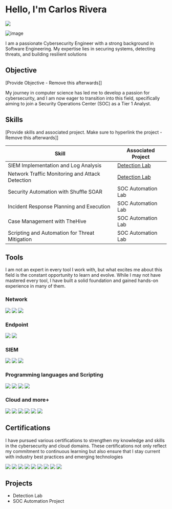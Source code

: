 # Hello, I'm Carlos Rivera
<a href="https://www.linkedin.com/in/carlos-r-557197216/"><img src="https://img.shields.io/badge/-LinkedIn-0072b1?&style=for-the-badge&logo=linkedin&logoColor=white" /></a>

![image](https://github.com/user-attachments/assets/22a4cee6-fe9c-40bf-a8c1-98eac9be720e)


I am a passionate Cybersecurity Engineer with a strong background in Software Engineering. My expertise lies in securing systems, detecting threats, and building resilient solutions

## Objective
[Provide Objective - Remove this afterwards]]

My journey in computer science has led me to develop a passion for cybersecurity, and I am now eager to transition into this field, specifically aiming to join a Security Operations Center (SOC) as a Tier 1 Analyst.

## Skills
[Provide skills and associated project. Make sure to hyperlink the project - Remove this afterwards]]

| Skill                                         | Associated Project         |
|-----------------------------------------------|----------------------------|
| SIEM Implementation and Log Analysis          | <a href="https://google.com">Detection Lab</a>|
| Network Traffic Monitoring and Attack Detection | <a href="https://google.com">Detection Lab</a>|
| Security Automation with Shuffle SOAR         | SOC Automation Lab|
| Incident Response Planning and Execution      | SOC Automation Lab|
| Case Management with TheHive                  | SOC Automation Lab|
| Scripting and Automation for Threat Mitigation | SOC Automation Lab|

## Tools

I am not an expert in every tool I work with, but what excites me about this field is the constant opportunity to learn and evolve. While I may not have mastered every tool, I have built a solid foundation and gained hands-on experience in many of them. 

### Network
<div>
    <img src="https://img.shields.io/badge/-Wireshark-1679A7?&style=for-the-badge&logo=Wireshark&logoColor=white" />
    <img src="https://img.shields.io/badge/-Suricata-EF3B2D?&style=for-the-badge&logo=Suricata&logoColor=white" />
    <img src="https://img.shields.io/badge/-Snort-FF0000?&style=for-the-badge&logo=Snort&logoColor=white" />

</div>

### Endpoint
<div>
    <img src="https://img.shields.io/badge/-Microsoft_Defender_for_Endpoint-00A4EF?&style=for-the-badge&logo=Microsoft&logoColor=white" />
    <img src="https://img.shields.io/badge/-Velociraptor-4B275F?&style=for-the-badge&logo=Velociraptor&logoColor=white" />
</div>

### SIEM
<div>
    <img src="https://img.shields.io/badge/-Microsoft_Sentinel-0078D4?&style=for-the-badge&logo=Microsoft&logoColor=white" />
    <img src="https://img.shields.io/badge/-Splunk-000000?&style=for-the-badge&logo=Splunk&logoColor=white" />
    <img src="https://img.shields.io/badge/-Elastic-005571?&style=for-the-badge&logo=Elastic&logoColor=white" />
</div>

###  Programming languages and Scripting
<div>
    <img src="https://img.shields.io/badge/-JavaScript-F7DF1E?&style=for-the-badge&logo=JavaScript&logoColor=white" />
    <img src="https://img.shields.io/badge/-Python-3776AB?&style=for-the-badge&logo=Python&logoColor=white" />
    <img src="https://img.shields.io/badge/-Bash-4EAA25?&style=for-the-badge&logo=GNU-Bash&logoColor=white" />
    <img src="https://img.shields.io/badge/-PowerShell-5391FE?&style=for-the-badge&logo=PowerShell&logoColor=white" />
    
</div>

###  Cloud and more+
<div>
    <img src="https://img.shields.io/badge/-Azure-0089D6?&style=for-the-badge&logo=Microsoft-Azure&logoColor=white" />
    <img src="https://img.shields.io/badge/-AWS-232F3E?&style=for-the-badge&logo=Amazon-AWS&logoColor=white" />
    <img src="https://img.shields.io/badge/-Google_Cloud-4285F4?&style=for-the-badge&logo=Google-Cloud&logoColor=white" />
    <img src="https://img.shields.io/badge/-Docker-2496ED?&style=for-the-badge&logo=Docker&logoColor=white" />
    <img src="https://img.shields.io/badge/-Kubernetes-326CE5?&style=for-the-badge&logo=Kubernetes&logoColor=white" />
    <img src="https://img.shields.io/badge/-Terraform-7B3F00?&style=for-the-badge&logo=Terraform&logoColor=white" />


    
</div>

## Certifications
I have pursued various certifications to strengthen my knowledge and skills in the cybersecurity and cloud domains. These certifications not only reflect my commitment to continuous learning but also ensure that I stay current with industry best practices and emerging technologies

<div>
<img src="https://img.shields.io/badge/-Security%2B-FF0000?&style=for-the-badge&logo=CompTIA&logoColor=white" />
<img src="https://img.shields.io/badge/-Associate_Cloud_Engineer-4285F4?&style=for-the-badge&logo=Google-Cloud&logoColor=white" />
<img src="https://img.shields.io/badge/-CCD-000080?&style=for-the-badge&logoColor=white" />
<img src="https://img.shields.io/badge/-AWS_Certified_Cloud_Practitioner-FF9900?&style=for-the-badge&logo=Amazon-AWS&logoColor=white" />
<img src="https://img.shields.io/badge/-Microsoft_Certified_Security_Operations_Analyst_Associate-0078D4?&style=for-the-badge&logo=Microsoft&logoColor=white" />
<img src="https://img.shields.io/badge/-CompTIA_Cloud_Essentials%2B-009CDE?&style=for-the-badge&logo=CompTIA&logoColor=white" />
<img src="https://img.shields.io/badge/-Microsoft_Certified_Azure_Fundamentals-0089D6?&style=for-the-badge&logo=Microsoft-Azure&logoColor=white" />
<img src="https://img.shields.io/badge/-Microsoft_Certified_Security_Compliance_and_Identity_Fundamentals-0089D6?&style=for-the-badge&logo=Microsoft&logoColor=white" />
<img src="https://img.shields.io/badge/-Microsoft_Certified_Azure_Security_Engineer_Associate-0089D6?&style=for-the-badge&logo=Microsoft-Azure&logoColor=white" />



</div>

## Projects
- Detection Lab
- SOC Automation Project
